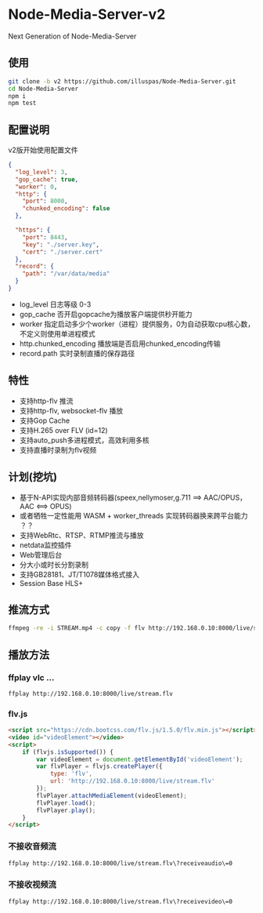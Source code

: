 # Node-Media-Server-v2
Next Generation of Node-Media-Server

## 使用

```bash
git clone -b v2 https://github.com/illuspas/Node-Media-Server.git
cd Node-Media-Server
npm i
npm test
```
## 配置说明
v2版开始使用配置文件
```json
{
  "log_level": 3,
  "gop_cache": true,
  "worker": 0,
  "http": {
    "port": 8000,
    "chunked_encoding": false
  },

  "https": {
    "port": 8443,
    "key": "./server.key",
    "cert": "./server.cert"
  },
  "record": {
    "path": "/var/data/media"
  }
}
```
* log_level 日志等级 0-3 
* gop_cache 否开启gopcache为播放客户端提供秒开能力
* worker 指定启动多少个worker（进程）提供服务，0为自动获取cpu核心数，不定义则使用单进程模式
* http.chunked_encoding 播放端是否启用chunked_encoding传输
* record.path 实时录制直播的保存路径

## 特性
 * 支持http-flv 推流
 * 支持http-flv, websocket-flv 播放
 * 支持Gop Cache
 * 支持H.265 over FLV (id=12)
 * 支持auto_push多进程模式，高效利用多核
 * 支持直播时录制为flv视频
 
## 计划(挖坑)
 * 基于N-API实现内部音频转码器(speex,nellymoser,g.711 ==> AAC/OPUS，AAC <==> OPUS)
 * 或者牺牲一定性能用 WASM + worker_threads 实现转码器换来跨平台能力 ？？
 * 支持WebRtc、RTSP、RTMP推流与播放
 * netdata监控插件
 * Web管理后台
 * 分大小或时长分割录制
 * 支持GB28181、JT/T1078媒体格式接入
 * Session Base HLS+
 
## 推流方式

```bash
ffmpeg -re -i STREAM.mp4 -c copy -f flv http://192.168.0.10:8000/live/stream.flv
```

## 播放方法
### ffplay vlc ...
```bash
ffplay http://192.168.0.10:8000/live/stream.flv
```
### flv.js
```html
<script src="https://cdn.bootcss.com/flv.js/1.5.0/flv.min.js"></script>
<video id="videoElement"></video>
<script>
    if (flvjs.isSupported()) {
        var videoElement = document.getElementById('videoElement');
        var flvPlayer = flvjs.createPlayer({
            type: 'flv',
            url: 'http://192.168.0.10:8000/live/stream.flv'
        });
        flvPlayer.attachMediaElement(videoElement);
        flvPlayer.load();
        flvPlayer.play();
    }
</script>
```

### 不接收音频流
```bash
ffplay http://192.168.0.10:8000/live/stream.flv\?receiveaudio\=0
```

### 不接收视频流
```bash
ffplay http://192.168.0.10:8000/live/stream.flv\?receivevideo\=0
```
